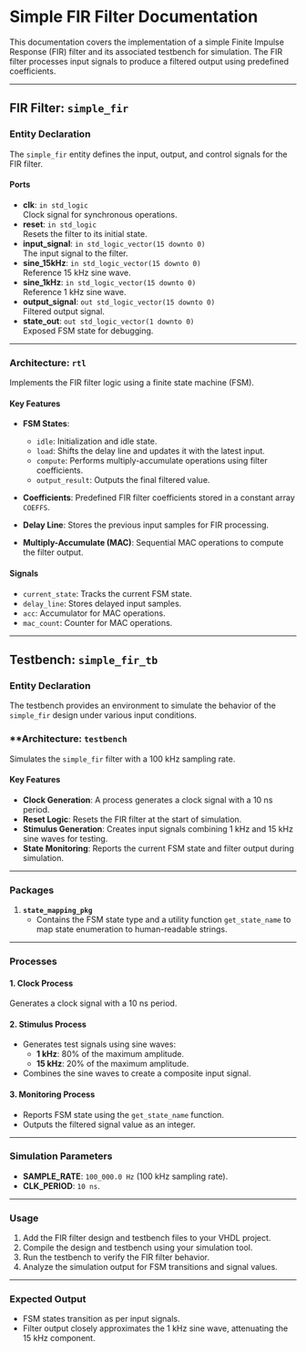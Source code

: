 # Simple FIR Filter Documentation

This documentation covers the implementation of a simple Finite Impulse Response (FIR) filter and its associated testbench for simulation. The FIR filter processes input signals to produce a filtered output using predefined coefficients.

---

## FIR Filter: `simple_fir`

### **Entity Declaration**
The `simple_fir` entity defines the input, output, and control signals for the FIR filter.

#### **Ports**
- **clk**: `in std_logic`  
  Clock signal for synchronous operations.
- **reset**: `in std_logic`  
  Resets the filter to its initial state.
- **input_signal**: `in std_logic_vector(15 downto 0)`  
  The input signal to the filter.
- **sine_15kHz**: `in std_logic_vector(15 downto 0)`  
  Reference 15 kHz sine wave.
- **sine_1kHz**: `in std_logic_vector(15 downto 0)`  
  Reference 1 kHz sine wave.
- **output_signal**: `out std_logic_vector(15 downto 0)`  
  Filtered output signal.
- **state_out**: `out std_logic_vector(1 downto 0)`  
  Exposed FSM state for debugging.

---

### **Architecture: `rtl`**
Implements the FIR filter logic using a finite state machine (FSM).

#### **Key Features**
- **FSM States**:
  - `idle`: Initialization and idle state.
  - `load`: Shifts the delay line and updates it with the latest input.
  - `compute`: Performs multiply-accumulate operations using filter coefficients.
  - `output_result`: Outputs the final filtered value.
  
- **Coefficients**: Predefined FIR filter coefficients stored in a constant array `COEFFS`.

- **Delay Line**: Stores the previous input samples for FIR processing.

- **Multiply-Accumulate (MAC)**: Sequential MAC operations to compute the filter output.

#### **Signals**
- `current_state`: Tracks the current FSM state.
- `delay_line`: Stores delayed input samples.
- `acc`: Accumulator for MAC operations.
- `mac_count`: Counter for MAC operations.

---

## Testbench: `simple_fir_tb`

### **Entity Declaration**
The testbench provides an environment to simulate the behavior of the `simple_fir` design under various input conditions.

### **Architecture: `testbench`
Simulates the `simple_fir` filter with a 100 kHz sampling rate.

#### **Key Features**
- **Clock Generation**: A process generates a clock signal with a 10 ns period.
- **Reset Logic**: Resets the FIR filter at the start of simulation.
- **Stimulus Generation**: Creates input signals combining 1 kHz and 15 kHz sine waves for testing.
- **State Monitoring**: Reports the current FSM state and filter output during simulation.

---

### **Packages**
1. **`state_mapping_pkg`**
   - Contains the FSM state type and a utility function `get_state_name` to map state enumeration to human-readable strings.

---

### **Processes**
#### 1. **Clock Process**
Generates a clock signal with a 10 ns period.

#### 2. **Stimulus Process**
- Generates test signals using sine waves:
  - **1 kHz**: 80% of the maximum amplitude.
  - **15 kHz**: 20% of the maximum amplitude.
- Combines the sine waves to create a composite input signal.

#### 3. **Monitoring Process**
- Reports FSM state using the `get_state_name` function.
- Outputs the filtered signal value as an integer.

---

### **Simulation Parameters**
- **SAMPLE_RATE**: `100_000.0 Hz` (100 kHz sampling rate).
- **CLK_PERIOD**: `10 ns`.

---

### **Usage**
1. Add the FIR filter design and testbench files to your VHDL project.
2. Compile the design and testbench using your simulation tool.
3. Run the testbench to verify the FIR filter behavior.
4. Analyze the simulation output for FSM transitions and signal values.

---

### **Expected Output**
- FSM states transition as per input signals.
- Filter output closely approximates the 1 kHz sine wave, attenuating the 15 kHz component.